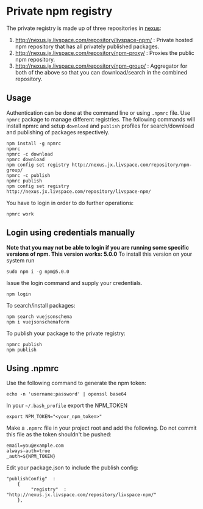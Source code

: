 # Private npm registry
The private registry is made up of three repositories in [nexus](http://nexus.jx.livspace.com/#admin/repository/repositories):

 1. http://nexus.jx.livspace.com/repository/livspace-npm/ : Private hosted npm repository that has all privately published packages.
 2. http://nexus.jx.livspace.com/repository/npm-proxy/ : Proxies the public npm repository.
 3. http://nexus.jx.livspace.com/repository/npm-group/ : Aggregator for both of the above so that you can download/search in the combined repository.

## Usage
Authentication can be done at the command line or using `.npmrc` file. Use `npmrc` package to manage different registries.  The following commands will install npmrc and setup `download` and `publish` profiles for search/download and publishing of packages respectively.

```
npm install -g npmrc
npmrc
npmrc -c download
npmrc download
npm config set registry http://nexus.jx.livspace.com/repository/npm-group/ 
npmrc -c publish
npmrc publish
npm config set registry http://nexus.jx.livspace.com/repository/livspace-npm/
```

You have to login in order to do further operations:
```
npmrc work 
```

## Login using credentials manually
__Note that you may not be able to login if you are running some specific versions of npm. This version works: 5.0.0__
To install this version on your system run
```
sudo npm i -g npm@5.0.0
```
Issue the login command and supply your credentials.

```
npm login
```
To search/install packages:
```
npm search vuejsonschema
npm i vuejsonschemaform
```

To publish your package to the private registry:
```
npmrc publish
npm publish
```

## Using .npmrc
Use the following command to generate the npm token:
```
echo -n 'username:password' | openssl base64
```
In your `~/.bash_profile` export the NPM_TOKEN
```
export NPM_TOKEN="<your_npm_token>"
```
Make a `.npmrc` file in your project root and add the following. Do not commit this file as the token shouldn't be pushed:
```
email=you@example.com
always-auth=true 
_auth=${NPM_TOKEN}
```
Edit your package.json to include the publish config:

```
"publishConfig"  : 
	{  
		 "registry"  :  "http://nexus.jx.livspace.com/repository/livspace-npm/"  
	},
```

